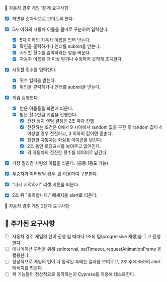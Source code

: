 🚀 자동차 경주 게임 1단계 요구사항

- [x] 화면을 순차적으로 보이도록 한다.

- [x] 5자 이하의 자동차 이름을 콤마로 구분하여 입력한다.

  - [x] 5자 이하의 자동차 이름을 입력 받는다.
  - [x] 확인을 클릭하거나 엔터를 submit을 받는다.
  - [x] 시도할 횟수를 입력하라는 창을 띄운다.
  - [x] 자동차 이름을 더 이상 받거나 수정하지 못하게 조치한다.

- [x] 시도할 횟수를 입력한다.

  - [x] 횟수 입력을 받는다.
  - [x] 확인을 클릭하거나 엔터를 submit을 받는다.

- [x] 게임 실행한다.
  - [x] 받은 이름들을 화면에 띄운다.
  - [x] 받은 횟수만큼 게임을 진행한다.
    - [x] 전진 정지 랜덤 결정은 2초 마다 진행
    - [x] 전진하는 조건은 0에서 9 사이에서 random 값을 구한 후 random 값이 4 이상일 경우 전진하고, 3 이하의 값이면 멈춘다.
    - [x] 전진한 자동차는 화살표 아이콘을 남긴다.
    - [x] 2초 동안 로딩표시를 보여주고 없어진다.
    - [x] 각 자동차의 전진한 횟수를 데이터로 남긴다.
- [x] 가장 멀리간 사람의 이름을 띄운다. (공동 1등도 가능)
- [x] 우승자가 여러명일 경우 ,를 이용하여 구분한다.
- [x] "다시 시작하기" 리셋 버튼을 띄운다.
- [x] 2초 뒤 "축하합니다." 메세지를 alert로 띄운다.

🚀 자동차 경주 게임 2단계 요구사항

## 🎯 추가된 요구사항

- [ ] 자동차 경주 게임의 턴이 진행 될 때마다 1초의 텀(progressive 재생)을 두고 진행한다.
- [ ] 애니메이션 구현을 위해 setInterval, setTimeout, requestAnimationFrame 을 활용한다.
- [ ] 정상적으로 게임의 턴이 다 동작된 후에는 결과를 보여주고, 2초 후에 축하의 alert 메세지를 띄운다.
- [ ] 위 기능들이 정상적으로 동작하는지 Cypress를 이용해 테스트한다.

